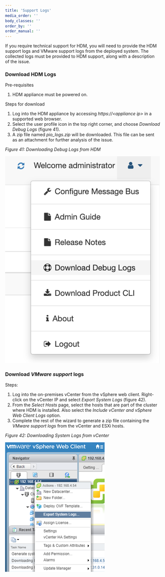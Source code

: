 ```yaml
---
title: 'Support Logs'
media_order: ''
body_classes: ''
order_by: ''
order_manual: ''
---
```


If you require technical support for HDM, you will need to provide the HDM support logs and VMware support logs from the deployed system. The collected logs must be provided to HDM support, along with a description of the issue.


### Download HDM Logs

Pre-requisites



1. HDM appliance must be powered on.

Steps for download



1. Log into the HDM appliance by accessing _https://&lt;appliance ip>_ in a supported web browser. 
2. Select the user profile icon in the top right corner, and choose _Download Debug Logs_ (figure 41).
3. A zip file named _pio_logs.zip_ will be downloaded. This file can be sent as an attachment for further analysis of the issue.

_Figure 41: Downloading Debug Logs from HDM_




![alt_text](images/image16.png?classes=content-img "image_tooltip")



### Download _VMware support_ logs

Steps:



1. Log into the on-premises vCenter from the vSphere web client. Right-click on the vCenter IP and select _Export System Logs_ (figure 42).
2. From the _Select Hosts_ page, select the hosts that are part of the cluster where HDM is installed. Also select the _Include vCenter and vSphere Web Client Logs_ option.
3. Complete the rest of the wizard to generate a zip file containing the _VMware support_ _logs_ from the vCenter and ESXi hosts.

_Figure 42: Downloading System Logs from vCenter_


![alt_text](images/image1.png?classes=content-img "image_tooltip")



